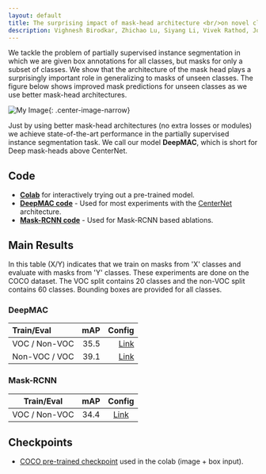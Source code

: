 ```yaml
---
layout: default
title: The surprising impact of mask-head architecture <br/>on novel class segmentation
description: Vighnesh Birodkar, Zhichao Lu, Siyang Li, Vivek Rathod, Jonathan Huang</br>Google
---
```



We tackle the problem of partially supervised instance segmentation in which we
are given box annotations for all classes, but masks for only a subset of
classes. We show that the architecture of the mask head plays a surprisingly
important role in generalizing to masks of unseen classes. The figure below
shows improved mask predictions for unseen classes as we use better mask-head
architectures.

![My Image]({{site.url}}/{{site.baseurl}}/assets/mask_improvement.png){: .center-image-narrow}

Just by using better mask-head architectures (no extra losses or modules) we
achieve state-of-the-art performance in the partially supervised instance
segmentation task. We call our model **DeepMAC**, which is short for Deep
mask-heads above CenterNet.

## Code

*   [**Colab**](https://github.com/tensorflow/models/tree/master/research/object_detection/colab_tutorials/deepmac_colab.ipynb)
    for interactively trying out a pre-trained model.
*   [**DeepMAC code**](https://github.com/tensorflow/models/blob/master/research/object_detection/g3doc/deepmac.md) -
    Used for most experiments with the
    [CenterNet](https://arxiv.org/abs/1904.07850) architecture.
*   [**Mask-RCNN code**](https://github.com/tensorflow/models/tree/master/official/vision/beta/projects/deepmac_maskrcnn) -
    Used for Mask-RCNN based ablations.

## Main Results

In this table (X/Y) indicates that we train on masks from 'X' classes and
evaluate with masks from 'Y' classes. These experiments are done on the COCO
dataset. The VOC split contains 20 classes and the non-VOC split contains 60
classes. Bounding boxes are provided for all classes.

### DeepMAC

| Train/Eval | mAP | Config |
|:-----------| --:| --------:| 
| VOC / Non-VOC | 35.5|[Link]() |
| Non-VOC / VOC | 39.1|[Link]() |

### Mask-RCNN

| Train/Eval      | mAP       | Config                                                       |
|:---------------:| :--------:|:------------------------------------------------------------:|
| VOC / Non-VOC | 34.4|[Link]() |

## Checkpoints

*   [COCO pre-trained checkpoint]() used in the colab (image + box input).
